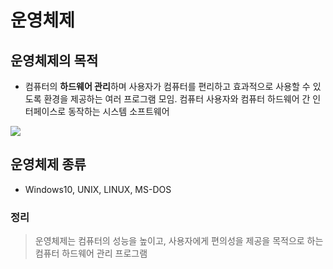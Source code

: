 # 운영체제

## 운영체제의 목적

- 컴퓨터의 **하드웨어 관리**하며 사용자가 컴퓨터를 편리하고 효과적으로 사용할 수 있도록 환경을 제공하는 여러 프로그램 모임. 컴퓨터 사용자와 컴퓨터 하드웨어 간 인터페이스로 동작하는 시스템 소프트웨어

<img src="https://upload.wikimedia.org/wikipedia/commons/thumb/3/3a/Operating_system_placement_kor.svg/180px-Operating_system_placement_kor.svg.png">

## 운영체제 종류

- Windows10, UNIX, LINUX, MS-DOS

### 정리

> 운영체제는 컴퓨터의 성능을 높이고, 사용자에게 편의성을 제공을 목적으로 하는 컴퓨터 하드웨어 관리 프로그램
